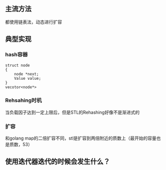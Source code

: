 ## 主流方法
都使用链表法，动态进行扩容

## 典型实现
### hash容器
```
struct node
{
    node *next;
    Value value;
}
vecotor<node*>
```

### Rehsahing时机
当负载因子达到一定上限后，但是STL的Rehashing好像不是渐进式的

### 扩容
和golang map的二倍扩容不同，stl是扩容到两倍附近的质数上（最开始的容量也是质数，53）

## 使用迭代器迭代的时候会发生什么？